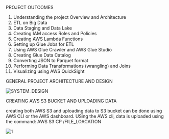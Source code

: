 PROJECT OUTCOMES

1. Understanding the project Overview and Architecture
2. ETL on Big Data
3. Data Staging and Data Lake
4. Creating IAM access Roles and Policies
5. Creating AWS Lambda Functions
6. Setting up Glue Jobs for ETL
7. Using AWS Glue Crawler and AWS Glue Studio
8. Creating Glue Data Catalog
9. Converting JSON to Parquet format
10. Performing Data Transformations (wrangling) and Joins
11. Visualizing using AWS QuickSight





GENERAL PROJECT ARCHITECTURE AND DESIGN

![SYSTEM_DESIGN](https://user-images.githubusercontent.com/69304233/182819671-ff0f1b67-a3b1-4bef-a0bf-2231eaaab06f.PNG)






CREATING AWS S3 BUCKET AND UPLOADING DATA 

creating both AWS S3 and uploading data to S3 bucket can be done using AWS CLI or the AWS dashboard. 
USing the AWS cli, data is uploaded using the command: AWS S3 CP /FILE_LOACATION

![1](https://user-images.githubusercontent.com/69304233/183393565-12e8b95c-6e80-4359-a192-a3ce8aa810ea.PNG)
